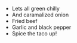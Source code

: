 * Lets all green chilly
* And caramalized onion
* Fried beef
* Garlic and black pepper
* Spice the taco up!
